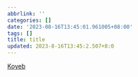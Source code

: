 ```yaml
---
abbrlink: ''
categories: []
date: '2023-08-16T13:45:01.961005+08:00'
tags: []
title: title
updated: 2023-8-16T13:45:2.507+8:0
---
```

[Koyeb](https://koyeb.com)
